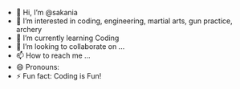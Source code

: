 - 👋 Hi, I’m @sakania
- 👀 I’m interested in coding, engineering, martial arts, gun practice, archery
- 🌱 I’m currently learning Coding
- 💞️ I’m looking to collaborate on ...
- 📫 How to reach me ...
- 😄 Pronouns: 
- ⚡ Fun fact: Coding is Fun!

<!---
sakania/sakania is a ✨ special ✨ repository because its `README.md` (this file) appears on your GitHub profile.
You can click the Preview link to take a look at your changes.
--->
